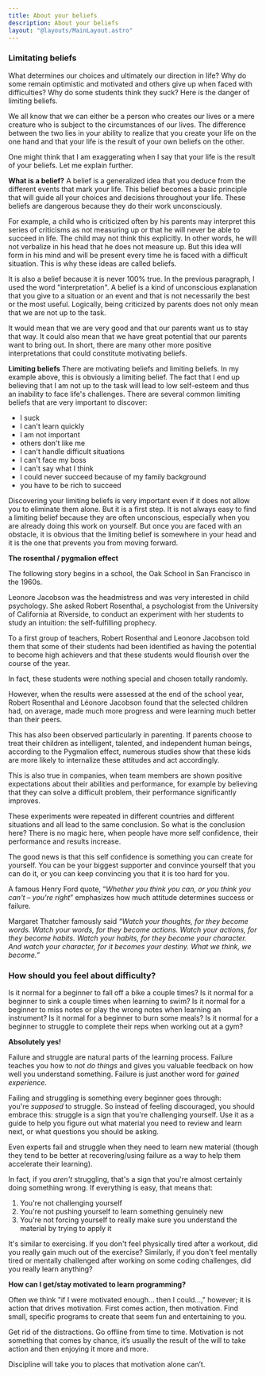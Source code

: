 ```yaml
---
title: About your beliefs
description: About your beliefs
layout: "@layouts/MainLayout.astro"
---
```


### Limitating beliefs

What determines our choices and ultimately our direction in life? Why do some remain optimistic and motivated and others give up when faced with difficulties? Why do some students think they suck? Here is the danger of limiting beliefs.

We all know that we can either be a person who creates our lives or a mere creature who is subject to the circumstances of our lives. The difference between the two lies in your ability to realize that you create your life on the one hand and that your life is the result of your own beliefs on the other.

One might think that I am exaggerating when I say that your life is the result of your beliefs. Let me explain further.

**What is a belief?**
A belief is a generalized idea that you deduce from the different events that mark your life. This belief becomes a basic principle that will guide all your choices and decisions throughout your life. These beliefs are dangerous because they do their work unconsciously.

For example, a child who is criticized often by his parents may interpret this series of criticisms as not measuring up or that he will never be able to succeed in life. The child may not think this explicitly. In other words, he will not verbalize in his head that he does not measure up. But this idea will form in his mind and will be present every time he is faced with a difficult situation. This is why these ideas are called beliefs.

It is also a belief because it is never 100% true. In the previous paragraph, I used the word "interpretation". A belief is a kind of unconscious explanation that you give to a situation or an event and that is not necessarily the best or the most useful. Logically, being criticized by parents does not only mean that we are not up to the task.

It would mean that we are very good and that our parents want us to stay that way. It could also mean that we have great potential that our parents want to bring out. In short, there are many other more positive interpretations that could constitute motivating beliefs.

**Limiting beliefs**
There are motivating beliefs and limiting beliefs. In my example above, this is obviously a limiting belief. The fact that I end up believing that I am not up to the task will lead to low self-esteem and thus an inability to face life's challenges. There are several common limiting beliefs that are very important to discover:

- I suck
- I can't learn quickly
- I am not important
- others don't like me
- I can't handle difficult situations
- I can't face my boss
- I can't say what I think
- I could never succeed because of my family background
- you have to be rich to succeed

Discovering your limiting beliefs is very important even if it does not allow you to eliminate them alone. But it is a first step. It is not always easy to find a limiting belief because they are often unconscious, especially when you are already doing this work on yourself. But once you are faced with an obstacle, it is obvious that the limiting belief is somewhere in your head and it is the one that prevents you from moving forward.

**The rosenthal / pygmalion effect**

The following story begins in a school, the Oak School in San Francisco in the 1960s.

Leonore Jacobson was the headmistress and was very interested in child psychology. She asked Robert Rosenthal, a psychologist from the University of California at Riverside, to conduct an experiment with her students to study an intuition: the self-fulfilling prophecy.

To a first group of teachers, Robert Rosenthal and Leonore Jacobson told them that some of their students had been identified as having the potential to become high achievers and that these students would flourish over the course of the year.

In fact, these students were nothing special and chosen totally randomly.

However, when the results were assessed at the end of the school year, Robert Rosenthal and Léonore Jacobson found that the selected children had, on average, made much more progress and were learning much better than their peers.

This has also been observed particularly in parenting. If parents choose to treat their children as intelligent, talented, and independent human beings, according to the Pygmalion effect, numerous studies show that these kids are more likely to internalize these attitudes and act accordingly.

This is also true in companies, when team members are shown positive expectations about their abilities and performance, for example by believing that they can solve a difficult problem, their performance significantly improves.

These experiments were repeated in different countries and different situations and all lead to the same conclusion. So what is the conclusion here? There is no magic here, when people have more self confidence, their performance and results increase.

The good news is that this self confidence is something you can create for yourself. You can be your biggest supporter and convince yourself that you can do it, or you can keep convincing you that it is too hard for you.

A famous Henry Ford quote, “_Whether you think you can, or you think you can't – you're right_” emphasizes how much attitude determines success or failure.

Margaret Thatcher famously said _“Watch your thoughts, for they become words. Watch your words, for they become actions. Watch your actions, for they become habits. Watch your habits, for they become your character. And watch your character, for it becomes your destiny. What we think, we become.”_

### How should you feel about difficulty?

Is it normal for a beginner to fall off a bike a couple times? Is it normal for a beginner to sink a couple times when learning to swim? Is it normal for a beginner to miss notes or play the wrong notes when learning an instrument? Is it normal for a beginner to burn some meals? Is it normal for a beginner to struggle to complete their reps when working out at a gym?

**Absolutely yes!**

Failure and struggle are natural parts of the learning process. Failure teaches you how to *not do things* and gives you valuable feedback on how well you understand something. Failure is just another word for *gained experience*.

Failing and struggling is something every beginner goes through: you're *supposed* to struggle. So instead of feeling discouraged, you should embrace this: struggle is a sign that you're challenging yourself. Use it as a guide to help you figure out what material you need to review and learn next, or what questions you should be asking.

Even experts fail and struggle when they need to learn new material (though they tend to be better at recovering/using failure as a way to help them accelerate their learning).

In fact, if you *aren't* struggling, that's a sign that you're almost certainly doing something wrong. If everything is easy, that means that:

1. You're not challenging yourself
2. You're not pushing yourself to learn something genuinely new
3. You're not forcing yourself to really make sure you understand the material by trying to apply it

It's similar to exercising. If you don't feel physically tired after a workout, did you really gain much out of the exercise? Similarly, if you don't feel mentally tired or mentally challenged after working on some coding challenges, did you really learn anything?

**How can I get/stay motivated to learn programming?**

Often we think "if I were motivated enough... then I could...," however; it is action that drives motivation. First comes action, then motivation. Find small, specific programs to create that seem fun and entertaining to you.

Get rid of the distractions. Go offline from time to time. Motivation is not something that comes by chance, it’s usually the result of the will to take action and then enjoying it more and more.

Discipline will take you to places that motivation alone can’t.
